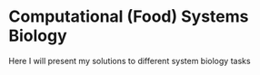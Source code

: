 # Computational (Food) Systems Biology

Here I will present my solutions to different system biology tasks